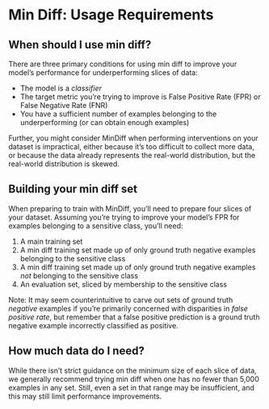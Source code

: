 # Min Diff: Usage Requirements

## When should I use min diff?
There are three primary conditions for using min diff to improve your model’s
performance for underperforming slices of data:

-   The model is a *classifier*
-   The target metric you’re trying to improve is False Positive Rate (FPR) or False Negative Rate (FNR)
-   You have a sufficient number of examples belonging to the underperforming (or can obtain enough examples)

Further, you might consider MinDiff when performing interventions on your
dataset is impractical, either because it’s too difficult to collect more data,
or because the data already represents the real-world distribution, but the
real-world distribution is skewed.

## Building your min diff set
When preparing to train with MinDiff, you’ll need to prepare four slices of your
dataset. Assuming you’re trying to improve your model’s FPR for examples
belonging to a sensitive class, you’ll need:

1.   A main training set
2.   A min diff training set made up of only ground truth negative examples belonging to the sensitive class
3.   A min diff training set made up of only ground truth negative examples *not* belonging to the sensitive class
4.   An evaluation set, sliced by membership to the sensitive class

Note: It may seem counterintuitive to carve out sets of ground truth *negative*
examples if you’re primarily concerned with disparities in *false positive
rate*, but remember that a false positive prediction is a ground truth negative
example incorrectly classified as positive.

## How much data do I need?

While there isn’t strict guidance on the minimum size of each slice of data, we
generally recommend trying min diff when one has no fewer than 5,000 examples in
any set. Still, even a set in that range may be insufficient, and this may still
limit performance improvements.

